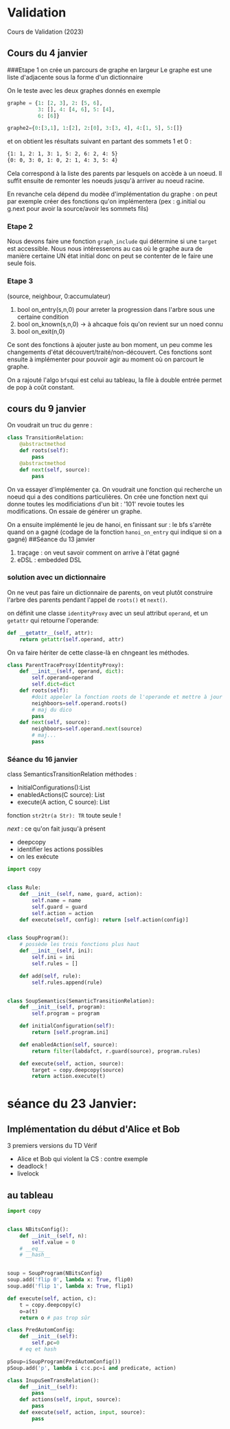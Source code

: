 # Validation
Cours de Validation (2023)

## Cours du 4 janvier
###Etape 1
on crée un parcours de graphe en largeur
Le graphe est une liste d'adjacente sous la forme d'un dictionnaire

On le teste avec les deux graphes donnés en exemple
```python
graphe = {1: [2, 3], 2: [5, 6],
          3: [], 4: [4, 6], 5: [4],
          6: [6]}

graphe2={0:[3,1], 1:[2], 2:[0], 3:[3, 4], 4:[1, 5], 5:[]}
```
et on obtient les résultats suivant en partant des sommets 1 et 0 :
```bash
{1: 1, 2: 1, 3: 1, 5: 2, 6: 2, 4: 5}
{0: 0, 3: 0, 1: 0, 2: 1, 4: 3, 5: 4}
```
Cela correspond à la liste des parents par lesquels on accède à un noeud. Il suffit ensuite de remonter les noeuds jusqu'à arriver au noeud racine.

En revanche cela dépend du modèe d'implémentation du graphe : on peut par exemple créer des fonctions qu'on implémentera (pex : g.initial ou g.next pour avoir la source/avoir les sommets fils)

### Etape 2
Nous devons faire une fonction `graph_include` qui détermine si une `target` est accessible.
Nous nous intéresserons au cas où le graphe aura de manière certaine UN état initial donc on peut se contenter de le faire une seule fois.

### Etape 3
(source, neighbour, 0:accumulateur)
1) bool on_entry(s,n,0) pour arreter la progression dans l'arbre sous une certaine condition
2) bool on_known(s,n,0) -> à ahcaque fois qu'on revient sur un noed connu
3) bool on_exit(n,0)

Ce sont des fonctions à ajouter juste au bon moment, un peu comme les changements d'état découvert/traité/non-découvert. Ces fonctions sont ensuite à implémenter pour pouvoir agir au moment où on parcourt le graphe. 

On a rajouté l'algo `bfs`qui est celui au tableau, la file à double entrée permet de pop à coût constant.

## cours du 9 janvier
On voudrait un truc du genre :
```python
class TransitionRelation:
    @abstractmethod
    def roots(self):
        pass
    @abstractmethod
    def next(self, source):
        pass
```
On va essayer d'implémenter ça.
On voudrait une fonction qui recherche un noeud qui a des conditions particulières.
On crée une fonction next qui donne toutes les modificiations d'un bit : '101' revoie toutes les modifications.
On essaie de générer un graphe.

On a ensuite implémenté le jeu de hanoi, en finissant sur : le bfs s'arrête quand on a gagné (codage de la fonction `hanoi_on_entry` qui indique si on a gagné)
##Séance du 13 janvier
1) traçage : on veut savoir comment on arrive à l'état gagné
2) eDSL : embedded DSL

### solution avec un dictionnaire 
On ne veut pas faire un dictionnaire de parents, on veut plutôt construire l'arbre des parents
pendant l'appel de `roots()` et `next()`.

on définit une classe `identityProxy` avec un seul attribut `operand`, et un `getattr` qui retourne l'operande:
```python
def __getattr__(self, attr):
    return getattr(self.operand, attr)
```
On va faire hériter de cette classe-là en chngeant les méthodes.
```python
class ParentTraceProxy(IdentityProxy):
    def __init__(self, operand, dict):
        self.operand=operand
        self.dict=dict
    def roots(self):
        #doit appeler la fonction roots de l'operande et mettre à jour les parents
        neighboors=self.operand.roots()
        # maj du dico
        pass
    def next(self, source):
        neighboors=self.operand.next(source)
        # maj...
        pass
```

### Séance du 16 janvier
class SemanticsTransitionRelation
méthodes :
- InitialConfigurations():List<C>
- enabledActions(C source): List<A>
- execute(A action, C source): List<C>
 
 fonction `str2tr(a Str): TR` toute seule !

*next* : ce qu'on fait jusqu'à présent
- deepcopy
- identifier les actions possibles
- on les exécute

```python
import copy


class Rule:
    def __init__(self, name, guard, action):
        self.name = name
        self.guard = guard
        self.action = action
    def execute(self, config): return [self.action(config)]


class SoupProgram():
    # possède les trois fonctions plus haut
    def __init__(self, ini):
        self.ini = ini
        self.rules = []

    def add(self, rule):
        self.rules.append(rule)


class SoupSemantics(SemanticTransitionRelation):
    def __init__(self, program):
        self.program = program

    def initialConfiguration(self):
        return [self.program.ini]

    def enabledAction(self, source):
        return filter(labdafct, r.guard(source), program.rules)

    def execute(self, action, source):
        target = copy.deepcopy(source)
        return action.execute(t)

```

# séance du 23 Janvier:
## Implémentation du début d'Alice et Bob
3 premiers versions du TD Vérif
- Alice et Bob qui violent la CS : contre exemple
- deadlock !
- livelock

## au tableau

```python
import copy


class NBitsConfig():
    def __init__(self, n):
        self.value = 0
    # __eq__
    # __hash__


soup = SoupProgram(NBitsConfig)
soup.add('flip 0', lambda x: True, flip0)
soup.add('flip 1', lambda x: True, flip1)

def execute(self, action, c):
    t = copy.deepcopy(c)
    o=a(t)
    return o # pas trop sûr

class PredAutomConfig:
    def __init__(self):
        self.pc=0
    # eq et hash

pSoup=iSoupProgram(PredAutomConfig())
pSoup.add('p', lambda i c:c.pc=i and predicate, action)

class InupuSemTransRelation():
    def __init__(self):
        pass   
    def actions(self, input, source):
        pass
    def execute(self, action, input, source):
        pass
```